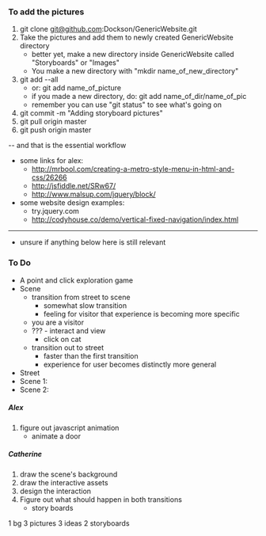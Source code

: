 ### To add the pictures ###
1. git clone git@github.com:Dockson/GenericWebsite.git
2. Take the pictures and add them to newly created GenericWebsite directory
    - better yet, make a new directory inside GenericWebsite called "Storyboards" or "Images"
    - You make a new directory with "mkdir name_of_new_directory"
3. git add --all 
    - or: git add name_of_picture
    - if you made a new directory, do: git add name_of_dir/name_of_pic
    - remember you can use "git status" to see what's going on
4. git commit -m "Adding storyboard pictures"
5. git pull origin master
6. git push origin master

-- and that is the essential workflow

- some links for alex:
    - http://mrbool.com/creating-a-metro-style-menu-in-html-and-css/26266
    - http://jsfiddle.net/SRw67/
    - http://www.malsup.com/jquery/block/
- some website design examples:
    - try.jquery.com
    - http://codyhouse.co/demo/vertical-fixed-navigation/index.html

---
- unsure if anything below here is still relevant

### To Do ###
- A point and click exploration game
- Scene
    - transition from street to scene
        - somewhat slow transition
        - feeling for visitor that experience is becoming more specific
    - you are a visitor
    - ??? - interact and view
        - click on cat
    - transition out to street
        - faster than the first transition
        - experience for user becomes distinctly more general
- Street
- Scene 1:
- Scene 2:

##### Alex #####
1. figure out javascript animation
    - animate a door

##### Catherine ######
1. draw the scene's background
2. draw the interactive assets
3. design the interaction
4. Figure out what should happen in both transitions
    - story boards

1 bg
3 pictures
3 ideas
2 storyboards

